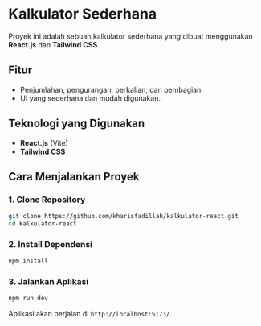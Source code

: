 # Kalkulator Sederhana

Proyek ini adalah sebuah kalkulator sederhana yang dibuat menggunakan **React.js** dan **Tailwind CSS**.

## Fitur
- Penjumlahan, pengurangan, perkalian, dan pembagian.
- UI yang sederhana dan mudah digunakan.

## Teknologi yang Digunakan
- **React.js** (Vite)
- **Tailwind CSS**

## Cara Menjalankan Proyek

### 1. Clone Repository
```sh
git clone https://github.com/kharisfadillah/kalkulator-react.git
cd kalkulator-react
```

### 2. Install Dependensi
```sh
npm install
```

### 3. Jalankan Aplikasi
```sh
npm run dev
```

Aplikasi akan berjalan di `http://localhost:5173/`.